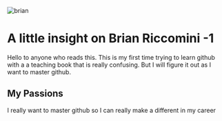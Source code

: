 ![brian](https://github.com/riccbr01/Brians-World/assets/85600646/0875c240-48d6-452d-a292-9b0b6c63ff08)

# A little insight on Brian Riccomini -1
Hello to anyone who reads this. This is my first time trying to learn github with a a teaching book that is really confusing. 
But I will figure it out as I want to master github.

## My Passions
I really want to master github so I can really make a different in my career
